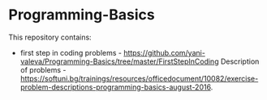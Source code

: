 # Programming-Basics
This repository contains:

- first step in coding problems - https://github.com/yani-valeva/Programming-Basics/tree/master/FirstStepInCoding
Description of problems - https://softuni.bg/trainings/resources/officedocument/10082/exercise-problem-descriptions-programming-basics-august-2016.

